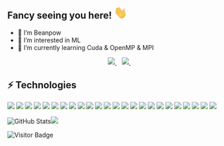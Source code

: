 ## Fancy seeing you here! <img src="https://raw.githubusercontent.com/beanpow/beanpow/master/wave.gif" width="30">

- 👋 I’m Beanpow
- 👀 I’m interested in ML
- 🌱 I’m currently learning Cuda & OpenMP & MPI

<p align='center'>
  <!-- <a href="https://www.linkedin.com/in/beanpow/">
    <img src="https://img.shields.io/badge/linkedin-%230077B5.svg?&style=for-the-badge&logo=linkedin&logoColor=white" />
  </a> --> &nbsp;&nbsp;
  <a href="mailto:beanpow@gmail.com">
    <img src="https://img.shields.io/badge/Gmail-D14836?style=for-the-badge&logo=gmail&logoColor=white" />        
  </a>&nbsp;&nbsp;
  
  <a href="https://beanpow.top">
    <img src="https://img.shields.io/badge/RESUME-0A0A0A?style=for-the-badge&logo=dev.to&logoColor=white" />        
  </a>&nbsp;&nbsp;
  
  
</p>




## ⚡ Technologies


[![](https://img.shields.io/badge/Python-3776AB?style=for-the-badge&logo=python&logoColor=white)]()
[![](https://img.shields.io/badge/JavaScript-323330?style=for-the-badge&logo=javascript&logoColor=F7DF1E)]()
[![](https://img.shields.io/badge/C-00599C?style=for-the-badge&logo=c&logoColor=white)]()
[![](https://img.shields.io/badge/C%2B%2B-00599C?style=for-the-badge&logo=c%2B%2B&logoColor=white)]()
[![](https://img.shields.io/badge/LaTeX-47A141?style=for-the-badge&logo=LaTeX&logoColor=white)]()
[![](https://img.shields.io/badge/PyTorch-EE4C2C?style=for-the-badge&logo=PyTorch&logoColor=white)]()
[![](https://img.shields.io/badge/Jupyter-F37626.svg?&style=for-the-badge&logo=Jupyter&logoColor=white)]()
[![](https://img.shields.io/badge/Markdown-000000?style=for-the-badge&logo=markdown&logoColor=white)]()
[![](https://img.shields.io/badge/Shell_Script-121011?style=for-the-badge&logo=gnu-bash&logoColor=white)]()
[![](https://img.shields.io/badge/Docker-2CA5E0?style=for-the-badge&logo=docker&logoColor=white)]()
[![](https://img.shields.io/badge/conda-342B029.svg?&style=for-the-badge&logo=anaconda&logoColor=white)]()
[![](https://img.shields.io/badge/Git-F05032?style=for-the-badge&logo=git&logoColor=white)]()
[![](https://img.shields.io/badge/Qt-41CD52?style=for-the-badge&logo=qt&logoColor=white)]()
[![](https://img.shields.io/badge/Jira-0052CC?style=for-the-badge&logo=Jira&logoColor=white)]()
[![](https://img.shields.io/badge/Amazon_AWS-FF9900?style=for-the-badge&logo=amazonaws&logoColor=white)]()
[![](https://img.shields.io/badge/Nextcloud-0082C9?style=for-the-badge&logo=Nextcloud&logoColor=white)]()
[![](https://img.shields.io/badge/Ubuntu-E95420?style=for-the-badge&logo=ubuntu&logoColor=white)]()
[![](https://img.shields.io/badge/mac%20os-000000?style=for-the-badge&logo=apple&logoColor=white)]()
[![](https://img.shields.io/badge/Visual_Studio_Code-0078D4?style=for-the-badge&logo=visual%20studio%20code&logoColor=white)]()
[![](https://img.shields.io/badge/Raspberry%20Pi-A22846?style=for-the-badge&logo=Raspberry%20Pi&logoColor=white)]()
[![](https://img.shields.io/badge/Counter_Strike-000000?style=for-the-badge&logo=counter-strike&logoColor=white)]()
[![](https://img.shields.io/badge/KFC-F40027?style=for-the-badge&logo=kfc&logoColor=white)]()
[![](https://img.shields.io/badge/oh_my_zsh-1A2C34?style=for-the-badge&logo=ohmyzsh&logoColor=white)]()
[![](https://img.shields.io/badge/GitLab-330F63?style=for-the-badge&logo=gitlab&logoColor=white)]()
[![]()]()
[![]()]()
[![]()]()
[![]()]()
[![]()]()
[![]()]()


<!-- ![JavaScript](https://img.shields.io/badge/-JavaScript-black?style=flat-square&logo=javascript)
![Nodejs](https://img.shields.io/badge/-Nodejs-black?style=flat-square&logo=Node.js)
![Python](https://img.shields.io/badge/-Python-black?style=flat-square&logo=Python)
![C++](https://img.shields.io/badge/-C++-00599C?style=flat-square&logo=c)
![Docker](https://img.shields.io/badge/-Docker-black?style=flat-square&logo=docker)
![DigitalOcean](https://img.shields.io/badge/-Digital%20Ocean-darkblue?style=flat-square&logo=digitalocean)
![Amazon AWS](https://img.shields.io/badge/Amazon%20AWS-232F3E?style=flat-square&logo=amazon-aws)
![Git](https://img.shields.io/badge/-Git-black?style=flat-square&logo=git)
![GitHub](https://img.shields.io/badge/-GitHub-181717?style=flat-square&logo=github)
![GitLab](https://img.shields.io/badge/-GitLab-FCA121?style=flat-square&logo=gitlab)
![BitBucket](https://img.shields.io/badge/-BitBucket-darkblue?style=flat-square&logo=bitbucket)
![Raspberry Pi](https://img.shields.io/badge/-Raspberry%20Pi-C51A4A?style=flat-square&logo=Raspberry-Pi) -->

<img alt = "GitHub Stats" src="https://github-readme-stats.vercel.app/api?username=beanpow&show_icons=true&hide=issues&icon_color=000000&hide_border=true&title_color=5391FE&text_color=555&count_private=true"><img src="https://github-readme-stats.vercel.app/api/top-langs/?username=beanpow&hide=TeX&layout=compact&hide_border=true&title_color=5391FE&text_color=555">




![Visitor Badge](https://komarev.com/ghpvc/?username=beanpow&style=flat-square)
